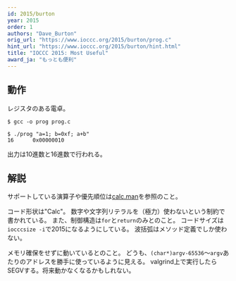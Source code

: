 ```yaml
---
id: 2015/burton
year: 2015
order: 1
authors: "Dave_Burton"
orig_url: "https://www.ioccc.org/2015/burton/prog.c"
hint_url: "https://www.ioccc.org/2015/burton/hint.html"
title: "IOCCC 2015: Most Useful"
award_ja: "もっとも便利"
---
```


## 動作

レジスタのある電卓。

```
$ gcc -o prog prog.c

$ ./prog "a=1; b=0xf; a+b"
16      0x00000010
```

出力は10進数と16進数で行われる。

## 解説

サポートしている演算子や優先順位は[calc.man](https://www.ioccc.org/2015/burton/calc.man)を参照のこと。

コード形状は"Calc"。
数字や文字列リテラルを（極力）使わないという制約で書かれている。
また、制御構造は`for`と`return`のみとのこと。
コードサイズは`iocccsize -i`で2015になるようにしている。
波括弧はメソッド定義でしか使わない。

メモリ確保をせずに動いているとのこと。
どうも、`(char*)argv-65536`～`argv`あたりのアドレスを勝手に使っているように見える。
valgrind上で実行したらSEGVする。将来動かなくなるかもしれない。
